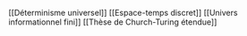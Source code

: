 [[Déterminisme universel]]
[[Espace-temps discret]]
[[Univers informationnel fini]]
[[Thèse de Church-Turing étendue]]